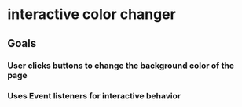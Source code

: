 # interactive color changer

## Goals

### User clicks buttons to change the background color of the page

### Uses Event listeners for interactive behavior